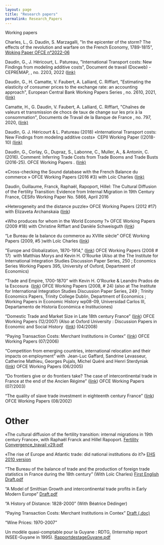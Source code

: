 ```yaml
---
layout: page
title: "Research papers"
permalink: Research_Papers
--- 
```


Working papers

Charles, L., G. Daudin, S. Marzagalli, "In the epicenter of the storm? The effects of the revolution and warfare on the French Economy, 1789-1815", [Woking Paper OFCE n°2022-06](https://www.ofce.sciences-po.fr/pdf/dtravail/OFCEWP2022-06.pdf)

Daudin, G., J. Héricourt, L. Patureau, "International Transport costs: New Findings from modeling additive costs", Document de travail (Docweb) - CEPREMAP, , no. 2203, 2022 ([link)](http://www.cepremap.fr/depot/docweb/docweb2203.pdf "pdf")  

  

Daudin, G., H. Camatte, V. Faubert, A. Lalliard, C. Rifflart, "Estimating the elasticity of consumer prices to the exchange rate: an accounting approach", European Central Bank Working Papers Series , no. 2610, 2021, ([link)](https://www.ecb.europa.eu/pub/pdf/scpwps/ecb.wp2610~fa5dfb2e8e.en.pdf?6385a05bec06bfb6c1f4d4825b337d5f "https://www.ecb.europa.eu/pub/pdf/")  

  

Camatte, H., G. Daudin, V. Faubert, A. Lalliard, C. Rifflart, "Chaînes de valeurs et transmission de chocs de taux de change sur les prix à la consommation", Documents de Travail de la Banque de France , no. 797, 2020, ([link)](https://publications.banque-france.fr/chaines-de-valeurs-et-transmission-de-chocs-de-taux-de-change-sur-les-prix-la-consommation "https://publications.banque-france.fr/chaines-de-valeurs-et-transmission-de-chocs-de-taux-de-change-sur-les-prix-la-consommation")  

  

Daudin, G. J. Héricourt & L. Patureau (2018) «International Transport costs: New Findings from modeling additive costs»  CEPII Working Paper ((2018-10) [(link)](http://www.cepii.fr/CEPII/fr/publications/wp/abstract.asp?NoDoc=11638 "http://www.cepii.fr/CEPII/fr/publications/wp/abstract.asp?NoDoc=11638")  

  

Daudin, G., Corlay, G., Dupraz, S., Labonne, C., Muller, A., & Antonin, C. (2016). Comment: Inferring Trade Costs from Trade Booms and Trade Busts (2016-25). OFCE Working Papers . ([link)](http://www.ofce.sciences-po.fr/pdf/dtravail/WP2016-25.pdf "http://www.ofce.sciences-po.fr/pdf/dtravail/WP2016-25.pdf")  

  

«Cross-checking the Sound database with the French Balance du commerce » OFCE Working Papers (2016 #3) with Loïc Charles ([link)](http://www.ofce.fr/pdf/dtravail/WP2016-03.pdf "http://www.ofce.fr/pdf/dtravail/WP2016-03.pdf")  

Daudin, Guillaume, Franck, Raphaël, Rapoport, Hillel: The Cultural Diffusion of the Fertility Transition: Evidence from Internal Migration in 19th Century France, CESifo Working Paper No. 5866, April 2016

«Heterogeneity and the distance puzzle» OFCE Working Papers (2012 #17) with Elizaveta Archanskaia ([link](http://www.ofce.sciences-po.fr/pdf/dtravail/WP2012-17.pdf "http://www.ofce.sciences-po.fr/pdf/dtravail/WP2012-17.pdf"))  

  

«Who produces for whom in the World Economy ?» OFCE Working Papers (2009 #18) with Christine Rifflart and Danièle Schweisguth (l[ink](http://www.ofce.sciences-po.fr/pdf/dtravail/WP2009-18.pdf "http://www.ofce.sciences-po.fr/pdf/dtravail/WP2009-18.pdf"))  

  

“Le Bureau de la balance du commerce au XVIIIe siècle” OFCE Working Papers (2009, #5 )with Loïc Charles ([link](http://www.ofce.sciences-po.fr/pdf/dtravail/WP2009-05.pdf "http://www.ofce.sciences-po.fr/pdf/dtravail/WP2009-05.pdf"))  

  

"Europe and Globalization, 1870-1914," ([link](http://www.ofce.sciences-po.fr/pdf/dtravail/WP2008-17.pdf "http://www.ofce.sciences-po.fr/pdf/dtravail/WP2008-17.pdf")) OFCE Working Papers (2008 # 17)  with Matthias Morys and Kevin H. O’Rourke (Also at the The Institute for International Integration Studies Discussion Paper Series, 250 ; Economics Series Working Papers 395, University of Oxford, Department of Economics)  

  

“Trade and Empire, 1700-1870” with Kevin H. O’Rourke & Leandro Prados de la Escosura  ([link](http://www.ofce.sciences-po.fr/pdf/dtravail/WP2008-24.pdf "http://www.ofce.sciences-po.fr/pdf/dtravail/WP2008-24.pdf")) OFCE Working Papers (2008, # 24) (also at The Institute for International Integration Studies Discussion Paper Series, 249 ; Trinity Economics Papers, Trinity College Dublin, Department of Economics ; Working Papers in Economic History wp08-09, Universidad Carlos III, Departamento de Historia Económica e Instituciones)  

  

“Domestic Trade and Market Size in Late 18th century France” ([link](http://www.ofce.sciences-po.fr/publications/document2007.htm "http://www.ofce.sciences-po.fr/publications/document2007.htm")) OFCE Working Papers (12/2007) (Also at Oxford University : Discussion Papers in Economic and Social History  ([link](http://www.nuffield.ox.ac.uk/Economics/History/ "http://www.nuffield.ox.ac.uk/Economics/History/")) (04/2008)  

  

“Paying Transaction Costs: Merchant Institutions in Contex” ([link](http://www.ofce.sciences-po.fr/publications/document2006.htm "http://www.ofce.sciences-po.fr/publications/document2006.htm")) OFCE Working Papers (07/2006)  

  

“Competition from emerging countries, international relocation and their impacts on employment” with  Jean-Luc Gaffard, Sandrine Levasseur, Catherine Mathieu, Georges Pujals, Michel Quéré and Henri Sterdyniak ([link](http://www.ofce.sciences-po.fr/publications/document2005.htm "http://www.ofce.sciences-po.fr/publications/document2005.htm")) OFCE Working Papers (06/2005)  

  

“Do frontiers give or do frontiers take? The case of intercontinental trade in France at the end of the Ancien Régime” ([link](http://www.ofce.sciences-po.fr/publications/document2003.htm "http://www.ofce.sciences-po.fr/publications/document2003.htm")) OFCE Working Papers (07/2003)  

  

“The quality of slave trade investment in eighteenth century France” ([link](http://www.ofce.sciences-po.fr/publications/document2002.htm "http://www.ofce.sciences-po.fr/publications/document2002.htm")) OFCE Working Papers (08/2002)  

  

# Other  
  

«The cultural diffusion of the fertility transition: internal migrations in 19th century France», with Raphaël Franck and Hillel Rapoport. [Fertility Convergence\_travail v29.pdf](Research_Papers_files/Fertility%20Convergence_travail%20v29.pdf "Research_Papers_files/Fertility Convergence_travail v29.pdf")  

  

«The rise of Europe and Atlantic trade: did national institutions do it?» [EHS 2010 version](Research_Papers_files/AtlanticTrade_European%20Growth_National_Travail.pdf "Research_Papers_files/AtlanticTrade_European Growth_National_Travail.pdf")  

  

“The Bureau of the balance of trade and the production of foreign trade statistics in France during the 18th century” (With Loïc Charles) [First English Draft.pdf](Research_Papers_files/The%20Bureau%20of%20the%20Balance%20of%20trade....pdf "Research_Papers_files/The Bureau of the Balance of trade....pdf")  

  

“A Model of Smithian Growth and intercontinental trade profits in Early Modern Europe”  [Draft.pdf](Research_Papers_files/SmithianGrowthCourtTravail.pdf "Research_Papers_files/SmithianGrowthCourtTravail.pdf")  

“A History of Distance: 1828-2000” (With Béatrice Dédinger)  

“Paying Transaction Costs: Merchant Institutions in Contex” [Draft (.doc)](http://web.mac.com/gdaudin/iWeb/6EE7537F-496B-4F17-8AE0-EE0D22EF64C1/Research%20papers_files/Paying%20transaction%20costs.doc "http://web.mac.com/gdaudin/iWeb/6EE7537F-496B-4F17-8AE0-EE0D22EF64C1/Research papers_files/Paying transaction costs.doc")  

“Wine Prices: 1970-2007”  

Un modèle quasi-comptable pour la Guyane : RDTG, (Internship report INSEE-Guyane in 1995). [RapportdestageGuyane.pdf](Research_Papers_files/RapportdestageGuyane.pdf "Research_Papers_files/RapportdestageGuyane.pdf")
